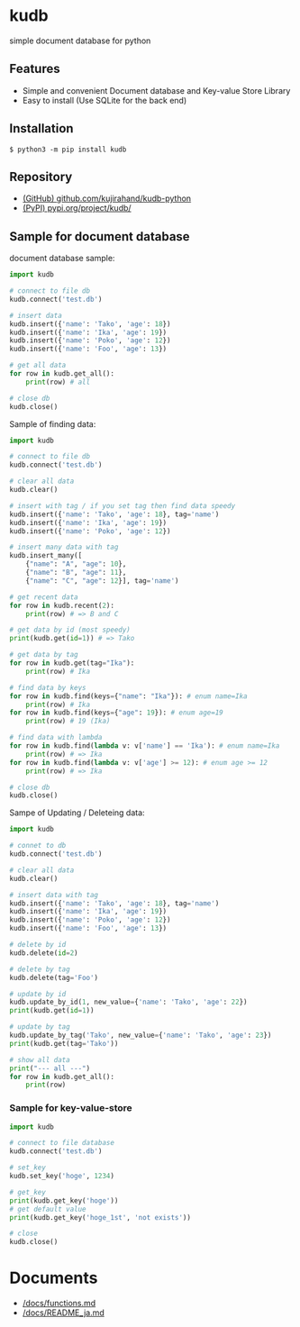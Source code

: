 # kudb

simple document database for python

## Features

- Simple and convenient Document database and Key-value Store Library
- Easy to install (Use SQLite for the back end)

## Installation

```
$ python3 -m pip install kudb
```

## Repository

- [(GitHub) github.com/kujirahand/kudb-python](https://github.com/kujirahand/kudb-python)
- [(PyPI) pypi.org/project/kudb/](https://pypi.org/project/kudb/)

## Sample for document database

document database sample:

```simple-doc.py
import kudb

# connect to file db
kudb.connect('test.db')

# insert data
kudb.insert({'name': 'Tako', 'age': 18})
kudb.insert({'name': 'Ika', 'age': 19})
kudb.insert({'name': 'Poko', 'age': 12})
kudb.insert({'name': 'Foo', 'age': 13})

# get all data
for row in kudb.get_all():
    print(row) # all

# close db
kudb.close()
```

Sample of finding data:

```simple-doc-find.py
import kudb

# connect to file db
kudb.connect('test.db')

# clear all data
kudb.clear()

# insert with tag / if you set tag then find data speedy
kudb.insert({'name': 'Tako', 'age': 18}, tag='name')
kudb.insert({'name': 'Ika', 'age': 19})
kudb.insert({'name': 'Poko', 'age': 12})

# insert many data with tag
kudb.insert_many([
    {"name": "A", "age": 10},
    {"name": "B", "age": 11},
    {"name": "C", "age": 12}], tag='name')

# get recent data
for row in kudb.recent(2):
    print(row) # => B and C

# get data by id (most speedy)
print(kudb.get(id=1)) # => Tako

# get data by tag
for row in kudb.get(tag="Ika"):
    print(row) # Ika

# find data by keys
for row in kudb.find(keys={"name": "Ika"}): # enum name=Ika
    print(row) # Ika
for row in kudb.find(keys={"age": 19}): # enum age=19
    print(row) # 19 (Ika)

# find data with lambda
for row in kudb.find(lambda v: v['name'] == 'Ika'): # enum name=Ika
    print(row) # => Ika
for row in kudb.find(lambda v: v['age'] >= 12): # enum age >= 12
    print(row) # => Ika

# close db
kudb.close()
```

Sampe of Updating / Deleteing data:

```samle-doc-update-delete.py
import kudb

# connet to db
kudb.connect('test.db')

# clear all data
kudb.clear()

# insert data with tag
kudb.insert({'name': 'Tako', 'age': 18}, tag='name')
kudb.insert({'name': 'Ika', 'age': 19})
kudb.insert({'name': 'Poko', 'age': 12})
kudb.insert({'name': 'Foo', 'age': 13})

# delete by id
kudb.delete(id=2)

# delete by tag
kudb.delete(tag='Foo')

# update by id
kudb.update_by_id(1, new_value={'name': 'Tako', 'age': 22})
print(kudb.get(id=1))

# update by tag
kudb.update_by_tag('Tako', new_value={'name': 'Tako', 'age': 23})
print(kudb.get(tag='Tako'))

# show all data
print("--- all ---")
for row in kudb.get_all():
    print(row)
```

### Sample for key-value-store

```simple-kvs.py
import kudb

# connect to file database
kudb.connect('test.db')

# set_key
kudb.set_key('hoge', 1234)

# get_key
print(kudb.get_key('hoge'))
# get default value
print(kudb.get_key('hoge_1st', 'not exists'))

# close
kudb.close()
```

# Documents

- [/docs/functions.md](https://github.com/kujirahand/kudb-python/blob/main/docs/functions.md)
- [/docs/README_ja.md](https://github.com/kujirahand/kudb-python/blob/main/docs/README_ja.md)
